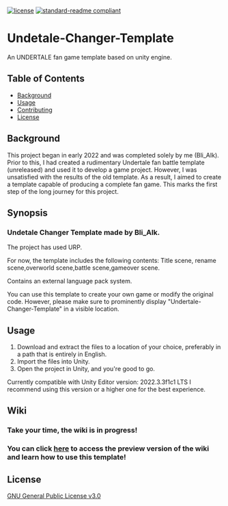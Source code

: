 [![license](https://img.shields.io/github/license/Bli-AIk/Undertale-Changer-Template)](LICENSE)
[![standard-readme compliant](https://img.shields.io/badge/readme%20style-standard-brightgreen.svg?style=flat-square)](https://github.com/RichardLitt/standard-readme)
# Undetale-Changer-Template
An UNDERTALE fan game template based on unity engine.

## Table of Contents

- [Background](#background)
- [Usage](#usage)
- [Contributing](#contributing)
- [License](#license)


## Background
This project began in early 2022 and was completed solely by me (Bli_AIk).
Prior to this, I had created a rudimentary Undertale fan battle template (unreleased) and used it to develop a game project.
However, I was unsatisfied with the results of the old template. As a result, I aimed to create a template capable of producing a complete fan game.
This marks the first step of the long journey for this project.

## Synopsis
### Undetale Changer Template made by Bli_AIk.

The project has used URP.

For now, the template includes the following contents:
Title scene, rename scene,overworld scene,battle scene,gameover scene.

Contains an external language pack system.

You can use this template to create your own game or modify the original code. 
However, please make sure to prominently display "Undertale-Changer-Template" in a visible location.


## Usage

1. Download and extract the files to a location of your choice, preferably in a path that is entirely in English.
2. Import the files into Unity.
3. Open the project in Unity, and you're good to go.

Currently compatible with Unity Editor version: 2022.3.3f1c1 LTS
I recommend using this version or a higher one for the best experience.


## Wiki

### Take your time, the wiki is in progress! 
### You can click [here](https://youtu.be/dQw4w9WgXcQ) to access the preview version of the wiki and learn how to use this template!


## License

[GNU General Public License v3.0](../LICENSE)


